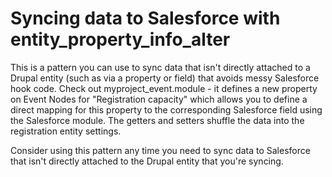 
# Syncing data to Salesforce with entity_property_info_alter

This is a pattern you can use to sync data that isn't directly attached
to a Drupal entity (such as via a property or field) that avoids messy
Salesforce hook code. Check out myproject_event.module - it defines a
new property on Event Nodes for "Registration capacity" which allows you
to define a direct mapping for this property to the corresponding
Salesforce field using the Salesforce module. The getters and setters
shuffle the data into the registration entity settings.

Consider using this pattern any time you need to sync data to Salesforce
that isn't directly attached to the Drupal entity that you're syncing.

